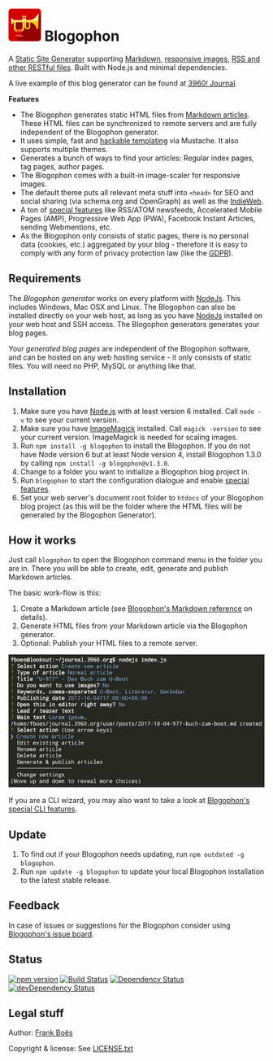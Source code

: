 ![](docs/blogophon.png) Blogophon
=========

A [Static Site Generator](https://davidwalsh.name/introduction-static-site-generators) supporting [Markdown](docs/markdown.md), [responsive images](docs/markdown.md#images), [RSS and other RESTful files](docs/special-features.md). Built with Node.js and minimal dependencies.

A live example of this blog generator can be found at [3960! Journal](http://journal.3960.org).

**Features**

* The Blogophon generates static HTML files from [Markdown articles](docs/markdown.md). These HTML files can be synchronized to remote servers and are fully independent of the Blogophon generator.
* It uses simple, fast and [hackable templating](docs/development.md) via Mustache. It also supports multiple themes.
* Generates a bunch of ways to find your articles: Regular index pages, tag pages, author pages.
* The Blogophon comes with a built-in image-scaler for responsive images.
* The default theme puts all relevant meta stuff into `<head>` for SEO and social sharing (via schema.org and OpenGraph) as well as the [IndieWeb](https://indieweb.org/).
* A ton of [special features](docs/special-features.md) like RSS/ATOM newsfeeds, Accelerated Mobile Pages (AMP), Progressive Web App (PWA), Facebook Instant Articles, sending Webmentions, etc.
* As the Blogophon only consists of static pages, there is no personal data (cookies, etc.) aggregated by your blog - therefore it is easy to comply with any form of privacy protection law (like the [GDPR](https://en.wikipedia.org/wiki/General_Data_Protection_Regulation)).

Requirements
------------

The _Blogophon generator_ works on every platform with [NodeJs](https://nodejs.org/en/). This includes Windows, Mac OSX and Linux. The Blogophon can also be installed directly on your web host, as long as you have [NodeJs](https://nodejs.org/en/) installed on your web host and SSH access. The Blogophon generators generates your blog pages.

Your _generated blog pages_ are independent of the Blogophon software, and can be hosted on any web hosting service - it only consists of static files. You will need no PHP, MySQL or anything like that.

Installation
------------

1. Make sure you have [Node.js](https://nodejs.org/) with at least version 6 installed. Call `node -v` to see your current version.
1. Make sure you have [ImageMagick](http://www.imagemagick.org/) installed. Call `magick -version` to see your current version. ImageMagick is needed for scaling images.
1. Run `npm install -g blogophon` to install the Blogophon. If you do not have Node version 6 but at least Node version 4, install Blogophon 1.3.0 by calling `npm install -g blogophon@v1.3.0`.
1. Change to a folder you want to initialize a Blogophon blog project in.
1. Run `blogophon` to start the configuration dialogue and enable [special features](docs/special-features.md).
1. Set your web server's document root folder to `htdocs` of your Blogophon blog project (as this will be the folder where the HTML files will be generated by the Blogophon Generator).

How it works
------------

Just call `blogophon` to open the Blogophon command menu in the folder you are in. There you will be able to create, edit, generate and publish Markdown articles.

The basic work-flow is this:

1. Create a Markdown article (see [Blogophon's Markdown reference](docs/markdown.md) on details).
2. Generate HTML files from your Markdown article via the Blogophon generator.
3. Optional: Publish your HTML files to a remote server.

![The main menu in action.](docs/example.png)

If you are a CLI wizard, you may also want to take a look at [Blogophon's special CLI features](docs/advanced-stuff.md).

Update
------

1. To find out if your Blogophon needs updating, run `npm outdated -g blogophon`.
2. Run `npm update -g blogophon` to update your local Blogophon installation to the latest stable release.

Feedback
--------

In case of issues or suggestions for the Blogophon consider using [Blogophon's issue board](https://github.com/fboes/blogophon/issues).

Status
-------

[![npm version](https://badge.fury.io/js/blogophon.svg)](https://badge.fury.io/js/blogophon)
[![Build Status](https://travis-ci.org/fboes/blogophon.svg?branch=master)](https://travis-ci.org/fboes/blogophon)
[![Dependency Status](https://david-dm.org/fboes/blogophon/status.svg)](https://david-dm.org/fboes/blogophon)
[![devDependency Status](https://david-dm.org/fboes/blogophon/dev-status.svg)](https://david-dm.org/fboes/blogophon?type=dev)

Legal stuff
-----------

Author: [Frank Boës](http://3960.org)

Copyright & license: See [LICENSE.txt](LICENSE.txt)
